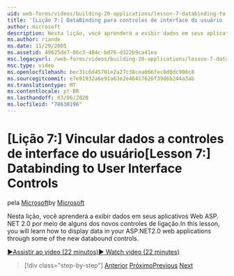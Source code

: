 ```yaml
---
uid: web-forms/videos/building-20-applications/lesson-7-databinding-to-user-interface-controls
title: '[Lição 7:] DataBinding para controles de interface do usuário | Microsoft Docs'
author: microsoft
description: Nesta lição, você aprenderá a exibir dados em seus aplicativos Web do&#160;ASP.NET 2,0 por meio de alguns dos novos controles de ligação.
ms.author: riande
ms.date: 11/29/2005
ms.assetid: 49625de7-06c3-484c-bd76-d322b9ca41ea
msc.legacyurl: /web-forms/videos/building-20-applications/lesson-7-databinding-to-user-interface-controls
msc.type: video
ms.openlocfilehash: bec31c6d45701e2a27c38cea066fec0d0dc908c8
ms.sourcegitcommit: e7e91932a6e91a63e2e46417626f39d6b244a3ab
ms.translationtype: MT
ms.contentlocale: pt-BR
ms.lasthandoff: 03/06/2020
ms.locfileid: "78630196"
---
```

# <a name="lesson-7-databinding-to-user-interface-controls"></a><span data-ttu-id="fb567-103">[Lição 7:] Vincular dados a controles de interface do usuário</span><span class="sxs-lookup"><span data-stu-id="fb567-103">[Lesson 7:] Databinding to User Interface Controls</span></span>

<span data-ttu-id="fb567-104">pela [Microsoft](https://github.com/microsoft)</span><span class="sxs-lookup"><span data-stu-id="fb567-104">by [Microsoft](https://github.com/microsoft)</span></span>

<span data-ttu-id="fb567-105">Nesta lição, você aprenderá a exibir dados em seus aplicativos Web ASP. NET 2.0 por meio de alguns dos novos controles de ligação.</span><span class="sxs-lookup"><span data-stu-id="fb567-105">In this lesson, you will learn how to display data in your ASP.NET2.0 web applications through some of the new databound controls.</span></span>

[<span data-ttu-id="fb567-106">&#9654;Assistir ao vídeo (22 minutos)</span><span class="sxs-lookup"><span data-stu-id="fb567-106">&#9654; Watch video (22 minutes)</span></span>](https://channel9.msdn.com/Blogs/ASP-NET-Site-Videos/lesson-7-databinding-to-user-interface-controls)

> [!div class="step-by-step"]
> <span data-ttu-id="fb567-107">[Anterior](lesson-6-working-with-stylesheets-and-master-pages.md)
> [Próximo](lesson-8-working-with-the-gridview-and-formview.md)</span><span class="sxs-lookup"><span data-stu-id="fb567-107">[Previous](lesson-6-working-with-stylesheets-and-master-pages.md)
[Next](lesson-8-working-with-the-gridview-and-formview.md)</span></span>
